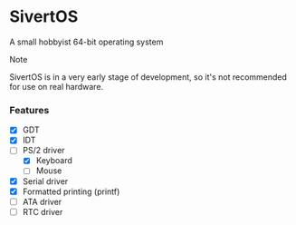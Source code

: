# SivertOS
A small hobbyist 64-bit operating system

> [!NOTE]
> SivertOS is in a very early stage of development, so it's not recommended for use on real hardware.

### Features
- [X] GDT
- [X] IDT
- [ ] PS/2 driver
    - [X] Keyboard
    - [ ] Mouse
- [X] Serial driver
- [X] Formatted printing (printf)
- [ ] ATA driver
- [ ] RTC driver
